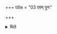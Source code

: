 +++
title = "03 एवम् पुनः"

+++

<details><summary>थिते</summary>

3. (He does this) in the same manner again.
</details>
